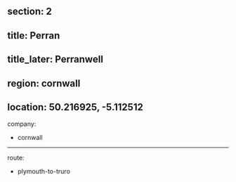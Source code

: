 section: 2
----
title: Perran
----
title_later: Perranwell
----
region: cornwall
----
location: 50.216925, -5.112512
----
company:
- cornwall
----
route:
- plymouth-to-truro
